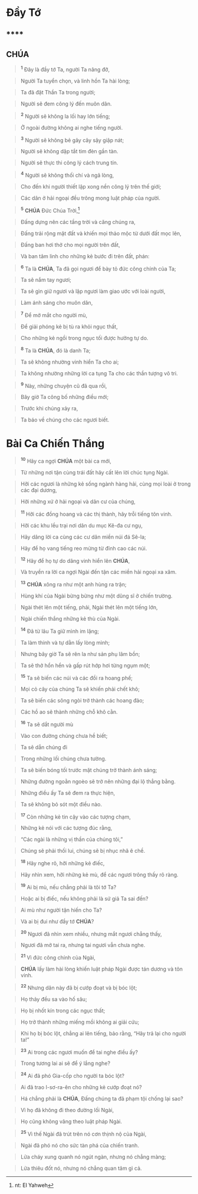 # Đầy Tớ

## ****

## CHÚA

> <sup><b>1</b></sup> Đây là đầy tớ Ta, người Ta nâng đỡ,
>


> Người Ta tuyển chọn, và linh hồn Ta hài lòng;
>


> Ta đã đặt Thần Ta trong người;
>


> Người sẽ đem công lý đến muôn dân.
>


> <sup><b>2</b></sup> Người sẽ không la lối hay lớn tiếng;
>


> Ở ngoài đường không ai nghe tiếng người.
>


> <sup><b>3</b></sup> Người sẽ không bẻ gãy cây sậy giập nát;
>


> Người sẽ không dập tắt tim đèn gần tàn.
>


> Người sẽ thực thi công lý cách trung tín.
>


> <sup><b>4</b></sup> Người sẽ không thối chí và ngã lòng,
>


> Cho đến khi người thiết lập xong nền công lý trên thế giới;
>


> Các dân ở hải ngoại đều trông mong luật pháp của người.
>


> <sup><b>5</b></sup> **CHÚA** Đức Chúa Trời,[^1-e6b7e039-4377-4442-a18f-5e4cccf8d608]
>


> Đấng dựng nên các tầng trời và căng chúng ra,
>


> Đấng trải rộng mặt đất và khiến mọi thảo mộc từ dưới đất mọc lên,
>


> Đấng ban hơi thở cho mọi người trên đất,
>


> Và ban tâm linh cho những kẻ bước đi trên đất, phán:
>


> <sup><b>6</b></sup> Ta là **CHÚA**, Ta đã gọi ngươi để bày tỏ đức công chính của Ta;
>


> Ta sẽ nắm tay ngươi;
>


> Ta sẽ gìn giữ ngươi và lập ngươi làm giao ước với loài người,
>


> Làm ánh sáng cho muôn dân,
>


> <sup><b>7</b></sup> Để mở mắt cho người mù,
>


> Để giải phóng kẻ bị tù ra khỏi ngục thất,
>


> Cho những kẻ ngồi trong ngục tối được hưởng tự do.
>


> <sup><b>8</b></sup> Ta là **CHÚA**, đó là danh Ta;
>


> Ta sẽ không nhường vinh hiển Ta cho ai;
>


> Ta không nhường những lời ca tụng Ta cho các thần tượng vô tri.
>


> <sup><b>9</b></sup> Này, những chuyện cũ đã qua rồi,
>


> Bây giờ Ta công bố những điều mới;
>


> Trước khi chúng xảy ra,
>


> Ta báo về chúng cho các ngươi biết.
>


# Bài Ca Chiến Thắng

> <sup><b>10</b></sup> Hãy ca ngợi **CHÚA** một bài ca mới,
>


> Từ những nơi tận cùng trái đất hãy cất lên lời chúc tụng Ngài.
>


> Hỡi các ngươi là những kẻ sống ngành hàng hải, cùng mọi loài ở trong các đại dương,
>


> Hỡi những xứ ở hải ngoại và dân cư của chúng,
>


> <sup><b>11</b></sup> Hỡi các đồng hoang và các thị thành, hãy trỗi tiếng tôn vinh.
>


> Hỡi các khu lều trại nơi dân du mục Kê-đa cư ngụ,
>


> Hãy dâng lời ca cùng các cư dân miền núi đá Sê-la;
>


> Hãy để họ vang tiếng reo mừng từ đỉnh cao các núi.
>


> <sup><b>12</b></sup> Hãy để họ tự do dâng vinh hiển lên **CHÚA**,
>


> Và truyền ra lời ca ngợi Ngài đến tận các miền hải ngoại xa xăm.
>


> <sup><b>13</b></sup> **CHÚA** xông ra như một anh hùng ra trận;
>


> Hùng khí của Ngài bừng bừng như một dũng sĩ ở chiến trường.
>


> Ngài thét lên một tiếng, phải, Ngài thét lên một tiếng lớn,
>


> Ngài chiến thắng những kẻ thù của Ngài.
>


> <sup><b>14</b></sup> Đã từ lâu Ta giữ mình im lặng;
>


> Ta làm thinh và tự dằn lấy lòng mình;
>


> Nhưng bây giờ Ta sẽ rên la như sản phụ lâm bồn;
>


> Ta sẽ thở hổn hển và gấp rút hớp hơi từng ngụm một;
>


> <sup><b>15</b></sup> Ta sẽ biến các núi và các đồi ra hoang phế;
>


> Mọi cỏ cây của chúng Ta sẽ khiến phải chết khô;
>


> Ta sẽ biến các sông ngòi trở thành các hoang đảo;
>


> Các hồ ao sẽ thành những chỗ khô cằn.
>


> <sup><b>16</b></sup> Ta sẽ dắt người mù
>


> Vào con đường chúng chưa hề biết;
>


> Ta sẽ dẫn chúng đi
>


> Trong những lối chúng chưa tường.
>


> Ta sẽ biến bóng tối trước mặt chúng trở thành ánh sáng;
>


> Những đường ngoằn ngoèo sẽ trở nên những đại lộ thẳng bằng.
>


> Những điều ấy Ta sẽ đem ra thực hiện,
>


> Ta sẽ không bỏ sót một điều nào.
>


> <sup><b>17</b></sup> Còn những kẻ tin cậy vào các tượng chạm,
>


> Những kẻ nói với các tượng đúc rằng,
>


> “Các ngài là những vị thần của chúng tôi,”
>


> Chúng sẽ phải thối lui, chúng sẽ bị nhục nhã ê chề.
>


> <sup><b>18</b></sup> Hãy nghe rõ, hỡi những kẻ điếc,
>


> Hãy nhìn xem, hỡi những kẻ mù, để các ngươi trông thấy rõ ràng.
>


> <sup><b>19</b></sup> Ai bị mù, nếu chẳng phải là tôi tớ Ta?
>


> Hoặc ai bị điếc, nếu không phải là sứ giả Ta sai đến?
>


> Ai mù như người tận hiến cho Ta?
>


> Và ai bị đui như đầy tớ **CHÚA**?
>


> <sup><b>20</b></sup> Ngươi đã nhìn xem nhiều, nhưng mắt ngươi chẳng thấy,
>


> Ngươi đã mở tai ra, nhưng tai ngươi vẫn chưa nghe.
>


> <sup><b>21</b></sup> Vì đức công chính của Ngài,
>


> **CHÚA** lấy làm hài lòng khiến luật pháp Ngài được tán dương và tôn vinh.
>


> <sup><b>22</b></sup> Nhưng dân này đã bị cướp đoạt và bị bóc lột;
>


> Họ thảy đều sa vào hố sâu;
>


> Họ bị nhốt kín trong các ngục thất;
>


> Họ trở thành những miếng mồi không ai giải cứu;
>


> Khi họ bị bóc lột, chẳng ai lên tiếng, bảo rằng, “Hãy trả lại cho người ta!”
>


> <sup><b>23</b></sup> Ai trong các ngươi muốn để tai nghe điều ấy?
>


> Trong tương lai ai sẽ để ý lắng nghe?
>


> <sup><b>24</b></sup> Ai đã phó Gia-cốp cho người ta bóc lột?
>


> Ai đã trao I-sơ-ra-ên cho những kẻ cướp đoạt nó?
>


> Há chẳng phải là **CHÚA**, Đấng chúng ta đã phạm tội chống lại sao?
>


> Vì họ đã không đi theo đường lối Ngài,
>


> Họ cũng không vâng theo luật pháp Ngài.
>


> <sup><b>25</b></sup> Vì thế Ngài đã trút trên nó cơn thịnh nộ của Ngài,
>


> Ngài đã phó nó cho sức tàn phá của chiến tranh.
>


> Lửa cháy xung quanh nó ngút ngàn, nhưng nó chẳng màng;
>


> Lửa thiêu đốt nó, nhưng nó chẳng quan tâm gì cả.
>

[^1-e6b7e039-4377-4442-a18f-5e4cccf8d608]: nt: El Yahweh